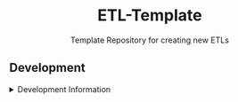 <h1 align='center'>ETL-Template</h1>

<p align='center'>Template Repository for creating new ETLs</p>

## Development

<details><summary>Development Information</summary>

DFPC provided Lambda ETLs are currently all written in [NodeJS](https://nodejs.org/en) through the use of a AWS Lambda optimized
Docker container. Documentation for the Dockerfile can be found in the [AWS Help Center](https://docs.aws.amazon.com/lambda/latest/dg/images-create.html)

```sh
npm install
```

Add a .env file in the root directory that gives the ETL script the necessary variables to communicate with a local ETL server.
When the ETL is deployed the `ETL_API` and `ETL_LAYER` variables will be provided by the Lambda Environment

```json
{
    "ETL_API": "http://localhost:5001",
    "ETL_LAYER": "19"
}
```

To run the task, ensure the local [CloudTAK](https://github.com/dfpc-coe/CloudTAK/) server is running and then run with typescript runtime
or build to JS and run natively with node

```
ts-node task.ts
```

```
npm run build
cp .env dist/
node dist/task.js
```

### Deployment

Deployment into the CloudTAK environment for configuration is done via automatic releases to the DFPC AWS environment.

Github actions will build and push docker releases on every version tag which can then be automatically configured via the 
CloudTAK API.

Non-DFPC users will need to setup their own docker => ECS build system via something like Github Actions or AWS Codebuild.

</details>

